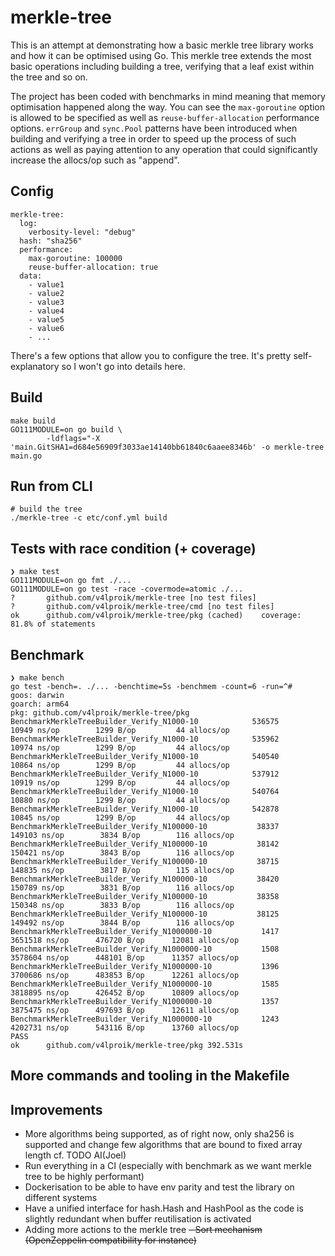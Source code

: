 # merkle-tree
This is an attempt at demonstrating how a basic merkle tree library works and how it can be optimised using Go.
This merkle tree extends the most basic operations including building a tree, verifying that a leaf exist within the tree and so on.

The project has been coded with benchmarks in mind meaning that memory optimisation happened along the way. You can see the ```max-goroutine``` option is allowed to be specified as well as ```reuse-buffer-allocation``` performance options.
```errGroup``` and ```sync.Pool``` patterns have been introduced when building and verifying a tree in order to speed up the process of such actions as well as paying attention to any operation that could significantly increase the allocs/op such as "append".

## Config
```
merkle-tree:
  log:
    verbosity-level: "debug"
  hash: "sha256"
  performance:
    max-goroutine: 100000
    reuse-buffer-allocation: true
  data:
    - value1
    - value2
    - value3
    - value4
    - value5
    - value6
    - ...
```
There's a few options that allow you to configure the tree. It's pretty self-explanatory so I won't go into details here.
## Build
```
make build
GO111MODULE=on go build \
        -ldflags="-X 'main.GitSHA1=d684e56909f3033ae14140bb61840c6aaee8346b' -o merkle-tree main.go
```
## Run from CLI
```
# build the tree
./merkle-tree -c etc/conf.yml build
```
## Tests with race condition (+ coverage)
```
❯ make test
GO111MODULE=on go fmt ./...
GO111MODULE=on go test -race -covermode=atomic ./...
?   	github.com/v4lproik/merkle-tree	[no test files]
?   	github.com/v4lproik/merkle-tree/cmd	[no test files]
ok  	github.com/v4lproik/merkle-tree/pkg	(cached)	coverage: 81.8% of statements
```
## Benchmark
```
❯ make bench
go test -bench=. ./... -benchtime=5s -benchmem -count=6 -run=^#
goos: darwin
goarch: arm64
pkg: github.com/v4lproik/merkle-tree/pkg
BenchmarkMerkleTreeBuilder_Verify_N1000-10       	  536575	     10949 ns/op	    1299 B/op	      44 allocs/op
BenchmarkMerkleTreeBuilder_Verify_N1000-10       	  535962	     10974 ns/op	    1299 B/op	      44 allocs/op
BenchmarkMerkleTreeBuilder_Verify_N1000-10       	  540540	     10864 ns/op	    1299 B/op	      44 allocs/op
BenchmarkMerkleTreeBuilder_Verify_N1000-10       	  537912	     10919 ns/op	    1299 B/op	      44 allocs/op
BenchmarkMerkleTreeBuilder_Verify_N1000-10       	  540764	     10880 ns/op	    1299 B/op	      44 allocs/op
BenchmarkMerkleTreeBuilder_Verify_N1000-10       	  542878	     10845 ns/op	    1299 B/op	      44 allocs/op
BenchmarkMerkleTreeBuilder_Verify_N100000-10     	   38337	    149103 ns/op	    3834 B/op	     116 allocs/op
BenchmarkMerkleTreeBuilder_Verify_N100000-10     	   38142	    150421 ns/op	    3843 B/op	     116 allocs/op
BenchmarkMerkleTreeBuilder_Verify_N100000-10     	   38715	    148835 ns/op	    3817 B/op	     115 allocs/op
BenchmarkMerkleTreeBuilder_Verify_N100000-10     	   38420	    150789 ns/op	    3831 B/op	     116 allocs/op
BenchmarkMerkleTreeBuilder_Verify_N100000-10     	   38358	    150348 ns/op	    3833 B/op	     116 allocs/op
BenchmarkMerkleTreeBuilder_Verify_N100000-10     	   38125	    149492 ns/op	    3844 B/op	     116 allocs/op
BenchmarkMerkleTreeBuilder_Verify_N1000000-10    	    1417	   3651518 ns/op	  476720 B/op	   12081 allocs/op
BenchmarkMerkleTreeBuilder_Verify_N1000000-10    	    1508	   3578604 ns/op	  448101 B/op	   11357 allocs/op
BenchmarkMerkleTreeBuilder_Verify_N1000000-10    	    1396	   3700686 ns/op	  483853 B/op	   12261 allocs/op
BenchmarkMerkleTreeBuilder_Verify_N1000000-10    	    1585	   3818895 ns/op	  426452 B/op	   10809 allocs/op
BenchmarkMerkleTreeBuilder_Verify_N1000000-10    	    1357	   3875475 ns/op	  497693 B/op	   12611 allocs/op
BenchmarkMerkleTreeBuilder_Verify_N1000000-10    	    1243	   4202731 ns/op	  543116 B/op	   13760 allocs/op
PASS
ok  	github.com/v4lproik/merkle-tree/pkg	392.531s
```
## More commands and tooling in the Makefile

## Improvements
- More algorithms being supported, as of right now, only sha256 is supported and change few algorithms that are bound to fixed array length  cf. TODO AI(Joel)
- Run everything in a CI (especially with benchmark as we want merkle tree to be highly performant)
- Dockerisation to be able to have env parity and test the library on different systems
- Have a unified interface for hash.Hash and HashPool as the code is slightly redundant when buffer reutilisation is activated
- Adding more actions to the merkle tree
~~- Sort mechanism (OpenZeppelin compatibility for instance)~~
